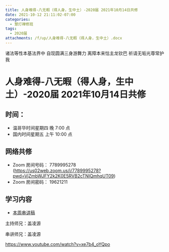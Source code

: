 ```yaml
---
title: 人身难得-八无暇（得人身，生中土）-2020届 2021年10月14日共修
date: 2021-10-12 21:11:02-07:00
categories:
  - 慧灯禅修班
tags:
  - 2020届
attachments: /f/up/人身难得-八无暇（得人身，生中土）.docx
---
```

诸法等性本基法界中 自现圆满三身游舞力 
离障本来怙主龙钦巴 祈请无垢光尊常护我

# 人身难得-八无暇（得人身，生中土）-2020届 2021年10月14日共修

## 时间：

* 温哥华时间星期四 晚 7:00 点
* 国内时间星期五 上午 10:00 点

## 网络共修

* Zoom 房间号码： 7789995278 (<https://us02web.zoom.us/j/7789995278?pwd=VjZmbWJFY2k2K0E5RVB2cTNIQmhqUT09>)
* Zoom 房间密码： 19621211

## 学习内容

* [本周串讲稿](https://s3.ap-northeast-1.wasabisys.com/hdcx/hdv/f/up/人身难得-八无暇（得人身，生中土）.docx)

主持师兄：盖凌源

串讲师兄：盖凌源

<https://www.youtube.com/watch?v=xe7b4_oYQpo>